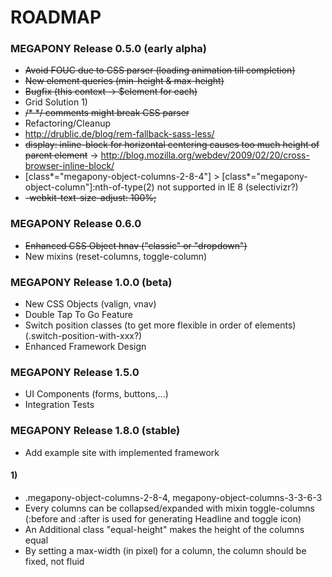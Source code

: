 ROADMAP
============

### MEGAPONY Release 0.5.0 (early alpha) ###
* <del>Avoid FOUC due to CSS parser (loading animation till completion)</del>
* <del>New element queries (min-height & max-height)</del>
* <del>Bugfix (this context -> $element for each)</del>
* Grid Solution 1)
* <del>/* */ comments might break CSS parser</del>
* Refactoring/Cleanup
* http://drublic.de/blog/rem-fallback-sass-less/
* <del>display: inline-block for horizontal centering causes too much height of parent element</del> -> http://blog.mozilla.org/webdev/2009/02/20/cross-browser-inline-block/
* [class*="megapony-object-columns-2-8-4"] > [class*="megapony-object-column"]:nth-of-type(2) not supported in IE 8 (selectivizr?)
* <del>-webkit-text-size-adjust: 100%;</del>

### MEGAPONY Release 0.6.0 ###
* <del>Enhanced CSS Object hnav ("classic" or "dropdown")</del>
* New mixins (reset-columns, toggle-column)

### MEGAPONY Release 1.0.0 (beta) ###
* New CSS Objects (valign, vnav)
* Double Tap To Go Feature
* Switch position classes (to get more flexible in order of elements) (.switch-position-with-xxx?)
* Enhanced Framework Design

### MEGAPONY Release 1.5.0 ###
* UI Components (forms, buttons,...)
* Integration Tests


### MEGAPONY Release 1.8.0 (stable) ###
* Add example site with implemented framework



#### 1) ####
* .megapony-object-columns-2-8-4, megapony-object-columns-3-3-6-3
* Every columns can be collapsed/expanded with mixin toggle-columns (:before and :after is used for generating Headline and toggle icon)
* An Additional class "equal-height" makes the height of the columns equal
* By setting a max-width (in pixel) for a column, the column should be fixed, not fluid
